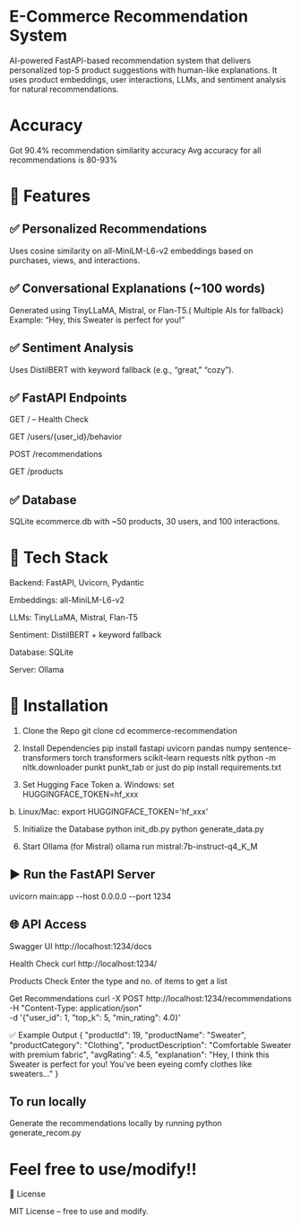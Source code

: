 # E-Commerce Recommendation System

AI-powered FastAPI-based recommendation system that delivers personalized top-5 product suggestions with human-like explanations. It uses product embeddings, user interactions, LLMs, and sentiment analysis for natural recommendations.

# Accuracy 
Got 90.4% recommendation similarity accuracy 
Avg accuracy for all recommendations is 80-93%

# 🚀 Features
## ✅ Personalized Recommendations

Uses cosine similarity on all-MiniLM-L6-v2 embeddings based on purchases, views, and interactions.

## ✅ Conversational Explanations (~100 words)

Generated using TinyLLaMA, Mistral, or Flan-T5.( Multiple AIs for fallback)
Example: “Hey, this Sweater is perfect for you!”

## ✅ Sentiment Analysis

Uses DistilBERT with keyword fallback (e.g., “great,” “cozy”).

## ✅ FastAPI Endpoints

GET / – Health Check

GET /users/{user_id}/behavior

POST /recommendations

GET /products

## ✅ Database

SQLite ecommerce.db with ~50 products, 30 users, and 100 interactions.

# 🧠 Tech Stack

Backend: FastAPI, Uvicorn, Pydantic

Embeddings: all-MiniLM-L6-v2

LLMs: TinyLLaMA, Mistral, Flan-T5

Sentiment: DistilBERT + keyword fallback

Database: SQLite

Server: Ollama

# 🔧 Installation
1. Clone the Repo
git clone <repository-url>
cd ecommerce-recommendation

2. Install Dependencies
pip install fastapi uvicorn pandas numpy sentence-transformers torch transformers scikit-learn requests nltk
python -m nltk.downloader punkt punkt_tab or just do pip install requirements.txt

4. Set Hugging Face Token
a. Windows: 
set HUGGINGFACE_TOKEN=hf_xxx

b. Linux/Mac: 
export HUGGINGFACE_TOKEN='hf_xxx'

5. Initialize the Database
python init_db.py
python generate_data.py

6. Start Ollama (for Mistral)
ollama run mistral:7b-instruct-q4_K_M

## ▶️ Run the FastAPI Server
uvicorn main:app --host 0.0.0.0 --port 1234

## 🌐 API Access
Swagger UI
http://localhost:1234/docs

Health Check
curl http://localhost:1234/

Products Check 
Enter the type and no. of items to get a list

Get Recommendations
curl -X POST http://localhost:1234/recommendations \
-H "Content-Type: application/json" \
-d '{"user_id": 1, "top_k": 5, "min_rating": 4.0}'

✅ Example Output
{
  "productId": 19,
  "productName": "Sweater",
  "productCategory": "Clothing",
  "productDescription": "Comfortable Sweater with premium fabric",
  "avgRating": 4.5,
  "explanation": "Hey, I think this Sweater is perfect for you! You’ve been eyeing comfy clothes like sweaters..."
}

## To run locally

Generate the recommendations locally by running 
python generate_recom.py

# Feel free to use/modify!!
📜 License

MIT License – free to use and modify.




